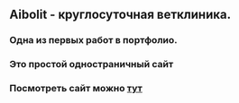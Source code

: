 ## Aibolit - круглосуточная ветклиника.
### Одна из первых работ в портфолио.
### Это простой одностраничный сайт
### Посмотреть сайт можно [тут](navielon.github.io/aibol_p/)
